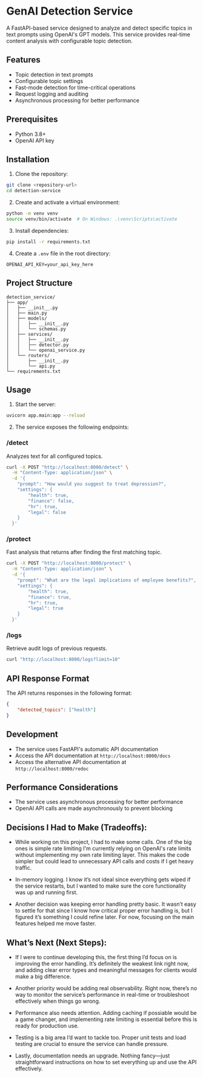 # GenAI Detection Service

A FastAPI-based service designed to analyze and detect specific topics in text prompts using OpenAI's GPT models. This service provides real-time content analysis with configurable topic detection.

## Features

- Topic detection in text prompts
- Configurable topic settings
- Fast-mode detection for time-critical operations
- Request logging and auditing
- Asynchronous processing for better performance

## Prerequisites

- Python 3.8+
- OpenAI API key

## Installation

1. Clone the repository:
```bash
git clone <repository-url>
cd detection-service
```

2. Create and activate a virtual environment:
```bash
python -m venv venv
source venv/bin/activate  # On Windows: .\venv\Scripts\activate
```

3. Install dependencies:
```bash
pip install -r requirements.txt
```

4. Create a `.env` file in the root directory:
```env
OPENAI_API_KEY=your_api_key_here
```

## Project Structure

```
detection_service/
├── app/
│   ├── __init__.py
│   ├── main.py
│   ├── models/
│   │   ├── __init__.py
│   │   └── schemas.py
│   ├── services/
│   │   ├── __init__.py
│   │   ├── detector.py
│   │   └── openai_service.py
│   └── routers/
│       ├── __init__.py
│       └── api.py
└── requirements.txt
```

## Usage

1. Start the server:
```bash
uvicorn app.main:app --reload
```

2. The service exposes the following endpoints:

### /detect
Analyzes text for all configured topics.

```bash
curl -X POST "http://localhost:8000/detect" \
  -H "Content-Type: application/json" \
  -d '{
    "prompt": "How would you suggest to treat depression?",
    "settings": {
        "health": true,
        "finance": false,
        "hr": true,
        "legal": false
    }
  }'
```

### /protect
Fast analysis that returns after finding the first matching topic.

```bash
curl -X POST "http://localhost:8000/protect" \
  -H "Content-Type: application/json" \
  -d '{
    "prompt": "What are the legal implications of employee benefits?",
    "settings": {
        "health": true,
        "finance": true,
        "hr": true,
        "legal": true
    }
  }'
```

### /logs
Retrieve audit logs of previous requests.

```bash
curl "http://localhost:8000/logs?limit=10"
```

## API Response Format

The API returns responses in the following format:

```json
{
    "detected_topics": ["health"]
}
```

## Development

- The service uses FastAPI's automatic API documentation
- Access the API documentation at `http://localhost:8000/docs`
- Access the alternative API documentation at `http://localhost:8000/redoc`

## Performance Considerations

- The service uses asynchronous processing for better performance
- OpenAI API calls are made asynchronously to prevent blocking

## Decisions I Had to Make (Tradeoffs):

- While working on this project, I had to make some calls. 
  One of the big ones is simple rate limiting
  I'm currently relying on OpenAI's rate limits without implementing 
  my own rate limiting layer. 
  This makes the code simpler but could lead to unnecessary API calls and costs if I get heavy traffic.

- In-memory logging. 
  I know it’s not ideal since everything gets wiped if the service restarts, 
  but I wanted to make sure the core functionality was up and running first.

- Another decision was keeping error handling pretty basic. 
  It wasn’t easy to settle for that since I know how critical proper error handling is, 
  but I figured it’s something I could refine later. 
  For now, focusing on the main features helped me move faster.

## What’s Next (Next Steps):
- If I were to continue developing this, the first thing I’d focus on is improving the error handling. 
  It’s definitely the weakest link right now, and adding clear error types and meaningful messages for clients would make a big difference.

- Another priority would be adding real observability. 
  Right now, there’s no way to monitor the service’s performance in real-time or troubleshoot effectively when things go wrong.

- Performance also needs attention. Adding caching if possiable would be a game changer, and implementing rate limiting is essential before this is ready for production use.

- Testing is a big area I’d want to tackle too. 
  Proper unit tests and load testing are crucial to ensure the service can handle pressure.

- Lastly, documentation needs an upgrade. Nothing fancy—just straightforward instructions on how to set everything up and use the API effectively.